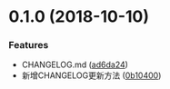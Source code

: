 <a name="0.1.0"></a>
# 0.1.0 (2018-10-10)


### Features

* CHANGELOG.md ([ad6da24](https://github.com/huangying1111/React16-TypeScript-Antd-Scss/commit/ad6da24))
* 新增CHANGELOG更新方法 ([0b10400](https://github.com/huangying1111/React16-TypeScript-Antd-Scss/commit/0b10400))



